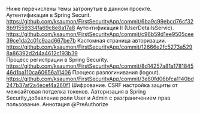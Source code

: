 Ниже перечислены темы затронутые в данном проекте.                         
Аутентификация в Spring Securit. https://github.com/ksaumon/FirstSecurityApp/commit/6ba9c99ebcd76cf328b91559334fa69c8e8a17a8
Аутентификация II (UserDetailsServic). https://github.com/ksaumon/FirstSecurityApp/commit/c96b59d1ee9505cee39ce1da2c01c9aad667be7b
Кастомная страница авторизации. https://github.com/ksaumon/FirstSecurityApp/commit/12666e2fc5273a5298a86392d2d4a4612c193b39             
Процесс регистрации в Spring Security. https://github.com/ksaumon/FirstSecurityApp/commit/8d14257a81a178184546d1ba110ca60656a11406
Процесс разлогинивания (logout). https://github.com/ksaumon/FirstSecurityApp/commit/3e80fd06bfca1140bd247b37af2a4ecef4a260f1
Шифрование.
CSRF настройка защиты от межсайтовая потделка токенов.
Авторизация в Spring Security,добавление роли User и Admin c разграничением прав пользование.
Аннотация @PreAuthorize
